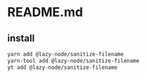 # README.md

    

## install

```bash
yarn add @lazy-node/sanitize-filename
yarn-tool add @lazy-node/sanitize-filename
yt add @lazy-node/sanitize-filename
```

